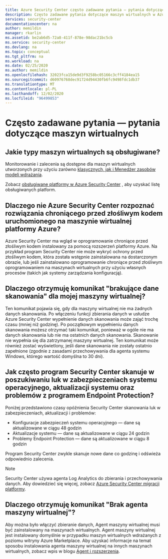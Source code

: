 ```yaml
---
title: Azure Security Center często zadawane pytania — pytania dotyczące maszyn wirtualnych
description: Często zadawane pytania dotyczące maszyn wirtualnych w Azure Security Center, produktu, który pomaga zapobiegać zagrożeniom, wykrywać je i reagować na nie
services: security-center
documentationcenter: na
author: memildin
manager: rkarlin
ms.assetid: be2ab6d5-72a8-411f-878e-98dac21bc5cb
ms.service: security-center
ms.devlang: na
ms.topic: conceptual
ms.tgt_pltfrm: na
ms.workload: na
ms.date: 02/25/2020
ms.author: memildin
ms.openlocfilehash: 32023fca15de9d3f9258bc05166c3cff4184ea15
ms.sourcegitcommit: d60976768dec91724d94430fb6fc9498fdc1db37
ms.translationtype: MT
ms.contentlocale: pl-PL
ms.lasthandoff: 12/02/2020
ms.locfileid: "96499853"
---
```

# <a name="faq---questions-about-virtual-machines"></a>Często zadawane pytania — pytania dotyczące maszyn wirtualnych


## <a name="what-types-of-virtual-machines-are-supported"></a>Jakie typy maszyn wirtualnych są obsługiwane?

Monitorowanie i zalecenia są dostępne dla maszyn wirtualnych utworzonych przy użyciu zarówno [klasycznych, jak i Menedżer zasobów modeli wdrażania](../azure-resource-manager/management/deployment-models.md).

Zobacz [obsługiwane platformy w Azure Security Center](security-center-os-coverage.md) , aby uzyskać listę obsługiwanych platform.


## <a name="why-doesnt-azure-security-center-recognize-the-antimalware-solution-running-on-my-azure-vm"></a>Dlaczego nie Azure Security Center rozpoznać rozwiązania chroniącego przed złośliwym kodem uruchomionego na maszynie wirtualnej platformy Azure?

Azure Security Center ma wgląd w oprogramowanie chroniące przed złośliwym kodem instalowany za pomocą rozszerzeń platformy Azure. Na przykład program Security Center nie może wykryć ochrony przed złośliwym kodem, która została wstępnie zainstalowana na dostarczonym obrazie, lub jeśli zainstalowano oprogramowanie chroniące przed złośliwym oprogramowaniem na maszynach wirtualnych przy użyciu własnych procesów (takich jak systemy zarządzania konfiguracją).


## <a name="why-do-i-get-the-message-missing-scan-data-for-my-vm"></a>Dlaczego otrzymuję komunikat "brakujące dane skanowania" dla mojej maszyny wirtualnej?

Ten komunikat pojawia się, gdy dla maszyny wirtualnej nie ma żadnych danych skanowania. Po włączeniu funkcji zbierania danych w usłudze Azure Security Center wypełnienie danych skanowania może zająć trochę czasu (mniej niż godzinę). Po początkowym wypełnieniu danych skanowania możesz otrzymać taki komunikat, ponieważ w ogóle nie ma danych skanowania lub nie ma ostatnich danych skanowania. Skanowanie nie wypełnia się dla zatrzymanej maszyny wirtualnej. Ten komunikat może również zostać wyświetlony, jeśli dane skanowania nie zostały ostatnio zapełnione (zgodnie z zasadami przechowywania dla agenta systemu Windows, którego wartość domyślna to 30 dni).


## <a name="how-often-does-security-center-scan-for-operating-system-vulnerabilities-system-updates-and-endpoint-protection-issues"></a>Jak często program Security Center skanuje w poszukiwaniu luk w zabezpieczeniach systemu operacyjnego, aktualizacji systemu oraz problemów z programem Endpoint Protection?

Poniżej przedstawiono czasy opóźnienia Security Center skanowania luk w zabezpieczeniach, aktualizacji i problemów:

- Konfiguracje zabezpieczeń systemu operacyjnego — dane są aktualizowane w ciągu 48 godzin
- Aktualizacje systemu — dane są aktualizowane w ciągu 24 godzin
- Problemy Endpoint Protection — dane są aktualizowane w ciągu 8 godzin

Program Security Center zwykle skanuje nowe dane co godzinę i odświeża odpowiednio zalecenia. 

> [!NOTE]
> Security Center używa agenta Log Analytics do zbierania i przechowywania danych. Aby dowiedzieć się więcej, zobacz [Azure Security Center migracji platformy](./security-center-enable-data-collection.md).


## <a name="why-do-i-get-the-message-vm-agent-is-missing"></a>Dlaczego otrzymuję komunikat "Brak agenta maszyny wirtualnej"?

Aby można było włączyć zbieranie danych, Agent maszyny wirtualnej musi być zainstalowany na maszynach wirtualnych. Agent maszyny wirtualnej jest instalowany domyślnie w przypadku maszyn wirtualnych wdrażanych z poziomu witryny Azure Marketplace. Aby uzyskać informacje na temat sposobu instalowania agenta maszyny wirtualnej na innych maszynach wirtualnych, zobacz wpis w blogu [Agent i rozszerzenia](https://azure.microsoft.com/blog/vm-agent-and-extensions-part-2/).